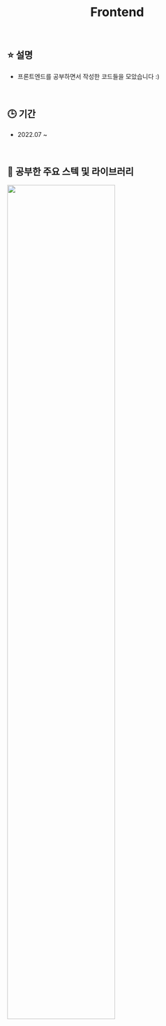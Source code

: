 <h1 align="middle">Frontend</h1>

<br>

## ⭐ 설명
* 프론트엔드를 공부하면서 작성한 코드들을 모았습니다 :)

<br>

## 🕒 기간
* 2022.07 ~

<br>

## 📌 공부한 주요 스텍 및 라이브러리
<img src="https://user-images.githubusercontent.com/112946860/233914507-353ba0f4-1fb1-4d7d-b10b-bf7d37d7f33d.png" width="70%"/>
